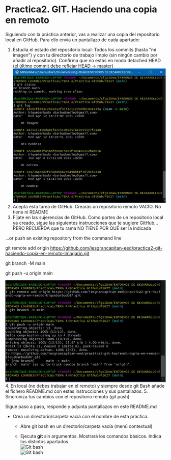 # Practica2. GIT. Haciendo una copia en remoto
Siguiendo con la práctica anterior, vas a realizar una copia del repositorio local en GitHub. Para ello envía un pantallazo de cada apartado:
1. Estudia el estado del repositorio local: Todos los commits (hasta "mi imagen") y con tu directorio de trabajo limpio (sin ningún cambio por añadir al repositorio). Confirma que no estás en modo detached HEAD (el último commit debe reflejar HEAD -> master)  
![Git bash](Captura1.JPG)
2. Acepta esta tarea de GitHub. Crearás un repositorio remoto VACÍO. No tiene ni README
3. Fíjate en las sujerencias de GitHub. Como partes de un repositorio local ya creado, sigue las siguientes instrucciones que te sugiere GitHub... PERO RECUERDA que tu rama NO TIENE POR QUÉ ser la indicada  

…or push an existing repository from the command line  

git remote add origin https://github.com/iesgrancapitan-eed/practica2-git-haciendo-copia-en-remoto-lmagarin.git  

git branch -M main  

git push -u origin main  

![Git bash](Captura2.JPG)
4. En local (no debes trabajar en el remoto) y siempre desde git Bash añade el fichero README.md con estas instrucciones y sus pantallazos.
5. Sincroniza tus cambios con el repositorio remoto (git push)

Sigue paso a paso, responde y adjunta pantallazos en este README.md
- Crea un directorio/carpeta vacía con el nombre de esta práctica.
  - Abre git bash en un directorio/carpeta vacía (menú contextual)  
  

  - Ejecuta **git** sin argumentos. Mostrará los comandos básicos. Indica los distintos apartados  
  ![Git bash](img/Captura1.JPG)  
  ![Git bash](img/Captura2.JPG)
